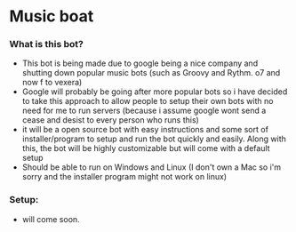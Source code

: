 # Music boat  

### What is this bot?

- This bot is being made due to google being a nice company and shutting down popular music bots (such as Groovy and Rythm. o7 and now f to vexera)
- Google will probably be going after more popular bots so i have decided to take this approach to allow people to setup their own bots with no need for me to run servers (because i assume google wont send a cease and desist to every person who runs this)
- it will be a open source bot with easy instructions and some sort of installer/program to setup and run the bot quickly and easily. Along with this, the bot will be highly customizable but will come with a default setup
- Should be able to run on Windows and Linux (I don't own a Mac so i'm sorry and the installer program might not work on linux)

### Setup:
- will come soon.